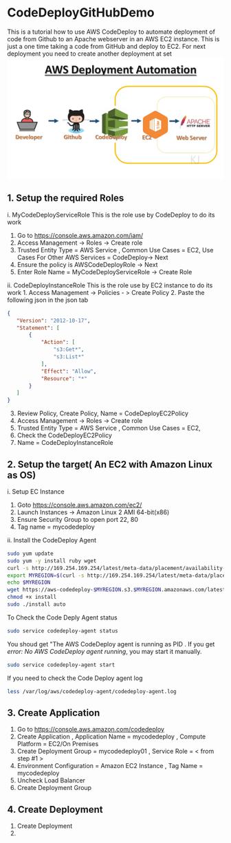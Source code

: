 # CodeDeployGitHubDemo 
This is a tutorial how to use AWS CodeDeploy to automate deployment of code from Github to an Apache webserver in an AWS EC2 instance. This is just a one time taking a code from GitHub and deploy to EC2. For next deployment you need to create another deployment at set 
![CodeDevploy](images/codedeploy_flow.jpg)

## 1. Setup the required Roles
i. MyCodeDeployServiceRole
   This is the role use by CodeDeploy to do its work
   1. Go to https://console.aws.amazon.com/iam/
   2. Access Management -> Roles -> Create role
   3. Trusted Entity Type = AWS Service , Common Use Cases = EC2, Use Cases For Other AWS Services = CodeDeploy-> Next
   4. Ensure the policy is AWSCodeDeployRole -> Next
   5. Enter Role Name = MyCodeDeployServiceRole -> Create Role

ii. CodeDeployInstanceRole
    This is the role use by EC2 instance to do its work
    1. Access Management -> Policies - > Create Policy
    2. Paste the following json in the json tab
 ```json
 {
    "Version": "2012-10-17",
    "Statement": [
        {
            "Action": [
                "s3:Get*",
                "s3:List*"
            ],
            "Effect": "Allow",
            "Resource": "*"
        }
    ]
} 
 ```
  3. Review Policy, Create Policy, Name = CodeDeployEC2Policy
  4. Access Management -> Roles -> Create role
  5. Trusted Entity Type = AWS Service , Common Use Cases = EC2,
  6. Check the CodeDeployEC2Policy
  7. Name = CodeDeployInstanceRole

## 2. Setup the target( An EC2 with Amazon Linux as OS)
i. Setup EC Instance
1. Goto  https://console.aws.amazon.com/ec2/
2. Launch Instances -> Amazon Linux 2 AMI 64-bit(x86)
3. Ensure Security Group to open port 22, 80
4. Tag name = mycodedeploy

ii. Install the CodeDeploy Agent

```sh
sudo yum update
sudo yum -y install ruby wget
curl -s http://169.254.169.254/latest/meta-data/placement/availability-zone | sed 's/[a-z]$//'
export MYREGION=$(curl -s http://169.254.169.254/latest/meta-data/placement/availability-zone | sed 's/[a-z]$//')
echo $MYREGION
wget https://aws-codedeploy-$MYREGION.s3.$MYREGION.amazonaws.com/latest/install
chmod +x install
sudo ./install auto
```

To Check the Code Deply Agent status
```sh
sudo service codedeploy-agent status
```
You shoud get "The AWS CodeDeploy agent is running as PID <SOME PID Number>. If you get *error: No AWS CodeDeploy agent running*, you may start it manually.
```sh
sudo service codedeploy-agent start
```
If you need to check the Code Deploy agent log
```sh
less /var/log/aws/codedeploy-agent/codedeploy-agent.log
```

## 3. Create Application 
1. Go to https://console.aws.amazon.com/codedeploy
2. Create Application , Application Name = mycodedeploy , Compute Platform = EC2/On Premises
3. Create Deployment Group = mycodedeploy01 , Service Role = < from step #1 >
4. Environment Configuration = Amazon EC2 Instance , Tag Name = mycodedeploy
4. Uncheck Load Balancer
5. Create Deployment Group
   
## 4. Create Deployment
1. Create Deployment
2.
